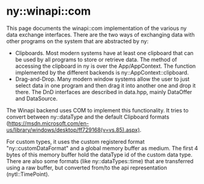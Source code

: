 ny::winapi::com
===============

This page documents the winapi::com implementation of the various ny data exchange interfaces.
There are the two ways of exchanging data with other programs on the system that are abstracted by
ny:
 - Clipboards. Most modern systems have at least one clipboard that can be used by all programs
   to store or retrieve data.
   The method of accessing the clipboard in ny is over the App/AppContext. The function
   implemented by the different backends is ny::AppContext::clipboard.
 - Drag-and-Drop. Many modern window systems allow the user to just select data in one program
   and then drag it into another one and drop it there.
   The DnD interfaces are described in data.hpp, mainly DataOffer and DataSource.

The Winapi backend uses COM to implement this functionality.
It tries to convert between ny::dataType and the default Clipboard formats
(https://msdn.microsoft.com/en-us/library/windows/desktop/ff729168(v=vs.85).aspx).

For custom types, it uses the custom registered format "ny::customDataFormat" and a global
memory buffer as medium. The first 4 bytes of this memory buffer hold the dataType id of the
custom data type. There are also some formats (like ny::dataTypes::time) that are transferred
using a raw buffer, but converted from/to the api representation (nytl::TimePoint).
